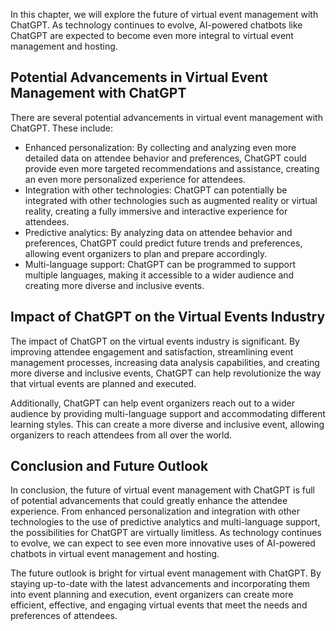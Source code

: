 
In this chapter, we will explore the future of virtual event management with ChatGPT. As technology continues to evolve, AI-powered chatbots like ChatGPT are expected to become even more integral to virtual event management and hosting.

Potential Advancements in Virtual Event Management with ChatGPT
---------------------------------------------------------------

There are several potential advancements in virtual event management with ChatGPT. These include:

* Enhanced personalization: By collecting and analyzing even more detailed data on attendee behavior and preferences, ChatGPT could provide even more targeted recommendations and assistance, creating an even more personalized experience for attendees.
* Integration with other technologies: ChatGPT can potentially be integrated with other technologies such as augmented reality or virtual reality, creating a fully immersive and interactive experience for attendees.
* Predictive analytics: By analyzing data on attendee behavior and preferences, ChatGPT could predict future trends and preferences, allowing event organizers to plan and prepare accordingly.
* Multi-language support: ChatGPT can be programmed to support multiple languages, making it accessible to a wider audience and creating more diverse and inclusive events.

Impact of ChatGPT on the Virtual Events Industry
------------------------------------------------

The impact of ChatGPT on the virtual events industry is significant. By improving attendee engagement and satisfaction, streamlining event management processes, increasing data analysis capabilities, and creating more diverse and inclusive events, ChatGPT can help revolutionize the way that virtual events are planned and executed.

Additionally, ChatGPT can help event organizers reach out to a wider audience by providing multi-language support and accommodating different learning styles. This can create a more diverse and inclusive event, allowing organizers to reach attendees from all over the world.

Conclusion and Future Outlook
-----------------------------

In conclusion, the future of virtual event management with ChatGPT is full of potential advancements that could greatly enhance the attendee experience. From enhanced personalization and integration with other technologies to the use of predictive analytics and multi-language support, the possibilities for ChatGPT are virtually limitless. As technology continues to evolve, we can expect to see even more innovative uses of AI-powered chatbots in virtual event management and hosting.

The future outlook is bright for virtual event management with ChatGPT. By staying up-to-date with the latest advancements and incorporating them into event planning and execution, event organizers can create more efficient, effective, and engaging virtual events that meet the needs and preferences of attendees.
